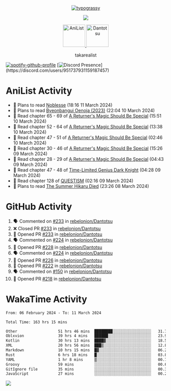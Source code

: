 
<div align="center">
<a href="https://github.com/kawarimidoll/typograssy">
    <img alt="typograssy" src="https://typograssy.deno.dev/api?text=%E3%82%B8%E3%83%A7%E3%83%B3%E3%81%A7%E3%81%99%E3%80%82%E3%81%93%E3%82%93%E3%81%AB%E3%81%A1%E3%81%AF%20%20%5E%5E%20sup%20iam%20ibo%20--&&l0=none&l1=82d9d0&l2=027353&l3=038c4c&l4=01402e&bg=none&frame=none&speed=100&comment=">
</a>
</div>
<p align="center">
  <a href="https://skillicons.dev">
    <img src="https://skillicons.dev/icons?i=vscode,html,androidstudio,mysql,rust,python" />
  </a>
</p>

<p align="center">    
    <a href="https://anilist.co/user/ibo/">
      <img src="https://cdn.discordapp.com/attachments/952538817880018944/1205219416065712178/a_f54f910e2add364a3da3bb2f2fce0c72.gif?ex=65d7930c&is=65c51e0c&hm=9005f405718eef845dce134539f2fcaa1e07f6d8a2f1674db63f2fade2df09a4&" alt="AniList" style="width: 70px; height: auto;">
    </a>  
    <a href="https://discord.gg/4HPZ5nAWwM">
      <img src="https://cdn.discordapp.com/attachments/952538817880018944/1205223909918642247/Image_resizer.gif?ex=65d7973c&is=65c5223c&hm=bbc85d63f50fce49a6b7809df28d525baade2090fc305fbd0094bd24cd34cf56&" alt="Dantotsu" style="width: 70px; height: auto;">
    </a>
</p>

<p align="center">
takarealist
</p>

[![spotify-github-profile](https://spotify-github-profile.vercel.app/api/view?uid=216np2gahwfhcjozqmzomew7i&cover_image=true&theme=novatorem&show_offline=true&background_color=121212&interchange=false&bar_color=53b14f&bar_color_cover=true)](https://spotify-github-profile.vercel.app/api/view?uid=216np2gahwfhcjozqmzomew7i&redirect=true)
[![Discord Presence](https://lanyard-profile-readme.vercel.app/api/951737931159187457?theme=dark&bg=Oe1116&animated=false&hideDiscrim=true&borderRadius=30px&idleMessage=currently%20offline...)](https://discord.com/users/951737931159187457)


# AniList Activity

<!-- ANILIST_ACTIVITY:start -->

-   📖 Plans to read [Noblesse](https://anilist.co/manga/59983) (18:16 11 March 2024)
-   📖 Plans to read [Byeonbangui Oenoja (2023)](https://anilist.co/manga/171335) (22:04 10 March 2024)
-   📖 Read chapter 65 - 69 of [A Returner's Magic Should Be Special](https://anilist.co/manga/105393) (15:51 10 March 2024)
-   📖 Read chapter 52 - 64 of [A Returner's Magic Should Be Special](https://anilist.co/manga/105393) (13:38 10 March 2024)
-   📖 Read chapter 47 - 51 of [A Returner's Magic Should Be Special](https://anilist.co/manga/105393) (02:46 10 March 2024)
-   📖 Read chapter 30 - 46 of [A Returner's Magic Should Be Special](https://anilist.co/manga/105393) (15:26 09 March 2024)
-   📖 Read chapter 28 - 29 of [A Returner's Magic Should Be Special](https://anilist.co/manga/105393) (04:43 09 March 2024)
-   📖 Read chapter 47 - 48 of [Time-Limited Genius Dark Knight](https://anilist.co/manga/165182) (04:28 09 March 2024)
-   📖 Read chapter 128 of [QUESTISM](https://anilist.co/manga/140837) (02:16 09 March 2024)
-   📖 Plans to read [The Summer Hikaru Died](https://anilist.co/manga/138603) (23:26 08 March 2024)

<!-- ANILIST_ACTIVITY:end -->

# GitHub Activity

<!--START_SECTION:activity-->
1. 🗣 Commented on [#233](https://github.com/rebelonion/Dantotsu/pull/233#issuecomment-1989485362) in [rebelonion/Dantotsu](https://github.com/rebelonion/Dantotsu)
2. ❌ Closed PR [#233](https://github.com/rebelonion/Dantotsu/pull/233) in [rebelonion/Dantotsu](https://github.com/rebelonion/Dantotsu)
3. 💪 Opened PR [#233](https://github.com/rebelonion/Dantotsu/pull/233) in [rebelonion/Dantotsu](https://github.com/rebelonion/Dantotsu)
4. 🗣 Commented on [#224](https://github.com/rebelonion/Dantotsu/pull/224#issuecomment-1986682498) in [rebelonion/Dantotsu](https://github.com/rebelonion/Dantotsu)
5. 💪 Opened PR [#228](https://github.com/rebelonion/Dantotsu/pull/228) in [rebelonion/Dantotsu](https://github.com/rebelonion/Dantotsu)
6. 🗣 Commented on [#224](https://github.com/rebelonion/Dantotsu/pull/224#issuecomment-1986229407) in [rebelonion/Dantotsu](https://github.com/rebelonion/Dantotsu)
7. 💪 Opened PR [#226](https://github.com/rebelonion/Dantotsu/pull/226) in [rebelonion/Dantotsu](https://github.com/rebelonion/Dantotsu)
8. 💪 Opened PR [#222](https://github.com/rebelonion/Dantotsu/pull/222) in [rebelonion/Dantotsu](https://github.com/rebelonion/Dantotsu)
9. 🗣 Commented on [#150](https://github.com/rebelonion/Dantotsu/issues/150#issuecomment-1977606503) in [rebelonion/Dantotsu](https://github.com/rebelonion/Dantotsu)
10. 💪 Opened PR [#218](https://github.com/rebelonion/Dantotsu/pull/218) in [rebelonion/Dantotsu](https://github.com/rebelonion/Dantotsu)
<!--END_SECTION:activity-->

# WakaTime Activity

<!--START_SECTION:waka-->

```txt
From: 06 February 2024 - To: 11 March 2024

Total Time: 163 hrs 15 mins

Other                  51 hrs 46 mins  ████████░░░░░░░░░░░░░░░░░   31.71 %
Oblxvion               39 hrs 4 mins   ██████░░░░░░░░░░░░░░░░░░░   23.94 %
Kotlin                 30 hrs 13 mins  ████▓░░░░░░░░░░░░░░░░░░░░   18.51 %
XML                    20 hrs 56 mins  ███▒░░░░░░░░░░░░░░░░░░░░░   12.82 %
Markdown               10 hrs 15 mins  █▓░░░░░░░░░░░░░░░░░░░░░░░   06.28 %
Rust                   6 hrs 18 mins   █░░░░░░░░░░░░░░░░░░░░░░░░   03.87 %
YAML                   1 hr 8 mins     ▒░░░░░░░░░░░░░░░░░░░░░░░░   00.70 %
Groovy                 59 mins         ░░░░░░░░░░░░░░░░░░░░░░░░░   00.61 %
GitIgnore file         35 mins         ░░░░░░░░░░░░░░░░░░░░░░░░░   00.36 %
JavaScript             27 mins         ░░░░░░░░░░░░░░░░░░░░░░░░░   00.28 %
```

<!--END_SECTION:waka-->

![](https://komarev.com/ghpvc/?username=sneazy-ibo&color=ff6e00&label=Counter&abbreviated=true)
